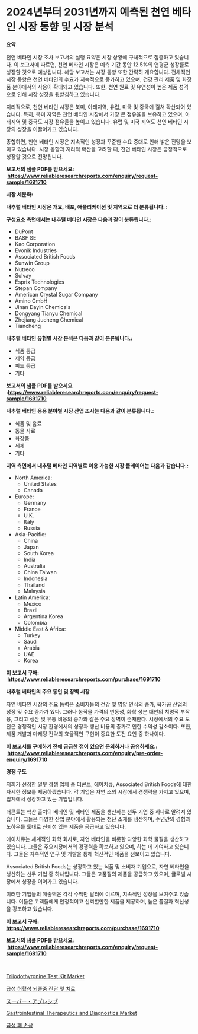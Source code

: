 <p><h1>2024년부터 2031년까지 예측된 천연 베타인 시장 동향 및 시장 분석</h1></p><p><strong>요약</strong></p>
<p><p>천연 베타인 시장 조사 보고서의 실행 요약은 시장 상황에 구체적으로 집중하고 있습니다. 이 보고서에 따르면, 천연 베타인 시장은 예측 기간 동안 12.5%의 연평균 성장률로 성장할 것으로 예상됩니다. 해당 보고서는 시장 동향 또한 간략히 개요합니다. 전체적인 시장 동향은 천연 베타인의 수요가 지속적으로 증가하고 있으며, 건강 관리 제품 및 화장품 분야에서의 사용이 확대되고 있습니다. 또한, 천연 원료 및 유연성이 높은 제품 성격으로 인해 시장 성장을 뒷받침하고 있습니다.</p><p>지리적으로, 천연 베타인 시장은 북미, 아태지역, 유럽, 미국 및 중국에 걸쳐 확산되어 있습니다. 특히, 북미 지역은 천연 베타인 시장에서 가장 큰 점유율을 보유하고 있으며, 아태지역 및 중국도 시장 점유율을 높이고 있습니다. 유럽 및 미국 지역도 천연 베타인 시장의 성장을 이끌어가고 있습니다.</p><p>종합하면, 천연 베타인 시장은 지속적인 성장과 꾸준한 수요 증대로 인해 밝은 전망을 보이고 있습니다. 시장 동향과 지리적 확산을 고려할 때, 천연 베타인 시장은 긍정적으로 성장할 것으로 전망됩니다.</p></p>
<p><strong>보고서의 샘플 PDF를 받으세요: &nbsp;<a href="https://www.reliableresearchreports.com/enquiry/request-sample/1691710">https://www.reliableresearchreports.com/enquiry/request-sample/1691710</a></strong></p>
<p><strong>시장 세분화:</strong></p>
<p><strong> 내추럴 베타인 시장은 개요, 배포, 애플리케이션 및 지역으로 더 분류됩니다. :</strong></p>
<p><strong>구성요소 측면에서는 내추럴 베타인 시장은 다음과 같이 분류됩니다.:</strong></p>
<p><ul><li>DuPont</li><li>BASF SE</li><li>Kao Corporation</li><li>Evonik Industries</li><li>Associated British Foods</li><li>Sunwin Group</li><li>Nutreco</li><li>Solvay</li><li>Esprix Technologies</li><li>Stepan Company</li><li>American Crystal Sugar Company</li><li>Amino GmbH</li><li>Jinan Dayin Chemicals</li><li>Dongyang Tianyu Chemical</li><li>Zhejiang Jucheng Chemical</li><li>Tiancheng</li></ul></p>
<p><strong> 내추럴 베타인 유형별 시장 분석은 다음과 같이 분류됩니다.:</strong></p>
<p><ul><li>식품 등급</li><li>제약 등급</li><li>피드 등급</li><li>기타</li></ul></p>
<p><strong>보고서의 샘플 PDF를 받으세요 :<a href="https://www.reliableresearchreports.com/enquiry/request-sample/1691710">https://www.reliableresearchreports.com/enquiry/request-sample/1691710</a></strong></p>
<p><strong> 내추럴 베타인 응용 분야별 시장 산업 조사는 다음과 같이 분류됩니다.:</strong></p>
<p><ul><li>식품 및 음료</li><li>동물 사료</li><li>화장품</li><li>세제</li><li>기타</li></ul></p>
<p><strong>지역 측면에서 내추럴 베타인 지역별로 이용 가능한 시장 플레이어는 다음과 같습니다.:</strong></p>
<p><ul>
    <li>
        North America:
        <ul>
            <li>United States</li>
            <li>Canada</li>
        </ul>
    </li>
    <li>
        Europe:
        <ul>
            <li>Germany</li>
            <li>France</li>
            <li>U.K.</li>
            <li>Italy</li>
            <li>Russia</li>
        </ul>
    </li>
    <li>
        Asia-Pacific:
        <ul>
            <li>China</li>
            <li>Japan</li>
            <li>South Korea</li>
            <li>India</li>
            <li>Australia</li>
            <li>China Taiwan</li>
            <li>Indonesia</li>
            <li>Thailand</li>
            <li>Malaysia</li>
        </ul>
    </li>
    <li>
        Latin America:
        <ul>
            <li>Mexico</li>
            <li>Brazil</li>
            <li>Argentina Korea</li>
            <li>Colombia</li>
        </ul>
    </li>
    <li>
        Middle East & Africa:
        <ul>
            <li>Turkey</li>
            <li>Saudi</li>
            <li>Arabia</li>
            <li>UAE</li>
            <li>Korea</li>
        </ul>
    </li>
    </ul></p>
<p><strong>이 보고서 구매: &nbsp;<a href="https://www.reliableresearchreports.com/purchase/1691710">https://www.reliableresearchreports.com/purchase/1691710</a></strong></p>
<p><strong>내추럴 베타인의 주요 동인 및 장벽 시장</strong></p>
<p><p>자연 베타인 시장의 주요 동력은 소비자들의 건강 및 영양 인식의 증가, 육가공 산업의 성장 및 수요 증가가 있다. 그러나 농작물 가격의 변동성, 화학 성분 대안의 치명적 부작용, 그리고 생산 및 유통 비용의 증가와 같은 주요 장벽이 존재한다. 시장에서의 주요 도전은 경쟁적인 시장 환경에서의 성장과 생산 비용의 증가로 인한 수익성 감소이다. 또한, 제품 개발과 마케팅 전략의 효율적인 구현이 중요한 도전 요인 중 하나이다.</p></p>
<p><strong>이 보고서를 구매하기 전에 궁금한 점이 있으면 문의하거나 공유하세요.: &nbsp;<a href="https://www.reliableresearchreports.com/enquiry/pre-order-enquiry/1691710">https://www.reliableresearchreports.com/enquiry/pre-order-enquiry/1691710</a></strong></p>
<p><strong>경쟁 구도</strong></p>
<p><p>저희가 선정한 일부 경쟁 업체 중 더콘트, 에이치큐, Associated British Foods에 대한 자세한 정보를 제공하겠습니다. 각 기업은 자연 소의 시장에서 경쟁력을 가지고 있으며, 업계에서 성장하고 있는 기업입니다.</p><p>더콘트는 핵산 출처의 베테인 및 베타인 제품을 생산하는 선두 기업 중 하나로 알려져 있습니다. 그들은 다양한 산업 분야에서 활용되는 첨단 소재를 생산하며, 수년간의 경험과 노하우를 토대로 신뢰성 있는 제품을 공급하고 있습니다.</p><p>에이치큐는 세계적인 화학 회사로, 자연 베타인을 비롯한 다양한 화학 물질을 생산하고 있습니다. 그들은 주요시장에서의 경쟁력을 확보하고 있으며, 하는 데 기여하고 있습니다. 그들은 지속적인 연구 및 개발을 통해 혁신적인 제품을 선보이고 있습니다.</p><p>Associated British Foods는 성장하고 있는 식품 및 소비재 기업으로, 자연 베타인을 생산하는 선두 기업 중 하나입니다. 그들은 고품질의 제품을 공급하고 있으며, 글로벌 시장에서 성장을 이어가고 있습니다.</p><p>이러한 기업들의 매출액은 각각 수백만 달러에 이르며, 지속적인 성장을 보여주고 있습니다. 이들은 고객들에게 안정적이고 신뢰할만한 제품을 제공하며, 높은 품질과 혁신성을 강조하고 있습니다.</p></p>
<p><strong>이 보고서 구매: &nbsp; <a href="https://www.reliableresearchreports.com/purchase/1691710">https://www.reliableresearchreports.com/purchase/1691710</a></strong></p>
<p><strong>보고서의 샘플 PDF를 받으세요: &nbsp;<a href="https://www.reliableresearchreports.com/enquiry/request-sample/1691710">https://www.reliableresearchreports.com/enquiry/request-sample/1691710</a></strong><strong></strong></p>
<p>&nbsp;</p>
<p><p><a href="https://issuu.com/reportprime-2/docs/triiodothyronine-test-kit-market-size-2030.pptx">Triiodothyronine Test Kit Market</a></p><p><a href="https://medium.com/@joshgrady676778/%EA%B8%89%EC%84%B1-%ED%97%88%ED%98%88%EC%84%B1-%EB%87%8C%EC%A1%B8%EC%A4%91-%EC%A7%84%EB%8B%A8-%EB%B0%8F-%EC%B9%98%EB%A3%8C-%EC%8B%9C%EC%9E%A5-%EB%8F%99%ED%96%A5-%EB%B0%8F-%EC%8B%9C%EC%9E%A5-%EB%B6%84%EC%84%9D%EC%9D%80-2024-2031%EB%85%84-%EB%8F%99%EC%95%88-%EC%98%88%EC%83%81%EB%90%A9%EB%8B%88%EB%8B%A4-b0db7532508f">급성 허혈성 뇌졸중 진단 및 치료</a></p><p><a href="https://github.com/wkuactfdzwizk06/Market-Research-Report-List-1/blob/main/2077741186897.md">スーパー・アブレシブ</a></p><p><a href="https://adventurous-uranium-ef9.notion.site/Gastrointestinal-Therapeutics-and-Diagnostics-Market-Size-Focuses-on-Market-Dynamics-In-Depth-Analy-2f2d51b0de3547da8127fdb756ebace2">Gastrointestinal Therapeutics and Diagnostics Market</a></p><p><a href="https://medium.com/@joshgrady676778/%EA%B8%89%EC%84%B1-%ED%8F%90%EC%86%90%EC%83%81-%EC%8B%9C%EC%9E%A5-%EC%9D%B8%EC%82%AC%EC%9D%B4%ED%8A%B8-%EC%8B%9C%EC%9E%A5-%EB%8F%99%ED%96%A5-%EC%84%B1%EC%9E%A5-2024%EB%85%84%EB%B6%80%ED%84%B0-2031%EB%85%84%EA%B9%8C%EC%A7%80-%EC%98%88%EC%B8%A1%EB%90%9C-%EB%8D%B0%EC%9D%B4%ED%84%B0-be324087d44a">급성 폐 손상</a></p></p>